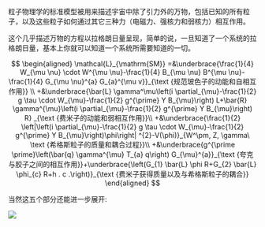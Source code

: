 粒子物理学的标准模型被用来描述宇宙中除了引力外的万物，包括已知的所有粒子，以及这些粒子如何通过其它三种力（电磁力、强核力和弱核力）相互作用。

这个几乎描述万物的方程以拉格朗日量呈现，简单的说，一旦知道了一个系统的拉格朗日量，基本上你就可以知道一个系统所需要知道的一切。

$$
\begin{aligned}
\mathcal{L}_{\mathrm{SM}}
=&\underbrace{\frac{1}{4} W_{\mu \nu} \cdot W^{\mu \nu}-\frac{1}{4} B_{\mu \nu} B^{\mu \nu}-\frac{1}{4} G_{\mu \nu}^{a} G_{a}^{\mu v}}_{\text {规范玻色子的动能和自相互作用}}
\\
+&\underbrace{\bar{L} \gamma^\mu\left(i \partial_{\mu}-\frac{1}{2} g \tau \cdot W_{\mu}-\frac{1}{2} g^{\prime} Y B_{\mu}\right) L+\bar{R} \gamma^{\mu}\left(i \partial_{\mu}-\frac{1}{2} g^{\prime} Y B_{\mu}\right) R}
_{\text {费米子的动能和弱相互作用}}\\
+&\underbrace{\frac{1}{2} \left|\left(i \partial_{\mu}-\frac{1}{2} g \tau \cdot W_{\mu}-\frac{1}{2} g^{\prime} Y B_{\mu}\right)\phi\right| ^{2}-V(\phi)}_{W^\pm, Z, \gamma\ \text {希格斯粒子的质量和耦合过程}}\\
+&\underbrace{g^{\prime \prime}\left(\bar{q} \gamma^{\mu} T_{a} q\right) G_{\mu}^{a}}_{\text {夸克与胶子之间的相互作用}}+\underbrace{\left(G_{1} \bar{L} \phi R+G_{2} \bar{L} \phi_{c} R+h . c .\right)}_{\text {费米子获得质量以及与希格斯粒子的耦合}}
\end{aligned}
$$

当然这五个部分还能进一步展开:

![](https://www.symmetrymagazine.org/sites/default/files/images/standard/sml.png)

